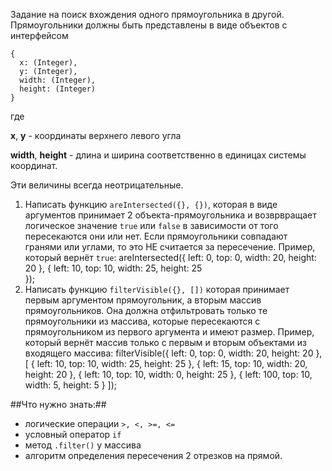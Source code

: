 Задание на поиск вхождения одного прямоугольника в другой.
Прямоугольники должны быть представлены в виде объектов с интерфейсом

    {
      x: (Integer),
      y: (Integer),
      width: (Integer),
      height: (Integer)
    }
где

**x**, **y** - координаты верхнего левого угла

**width**, **height** - длина и ширина соответственно в единицах системы координат.

Эти величины всегда неотрицательные.

1. Написать функцию `areInterseсted({}, {})`, которая в виде аргументов принимает 2 объекта-прямоугольника и возврвращает логическое значение `true` или `false` в зависимости от того пересекаются они или нет. Если прямоугольники совпадают гранями или углами, то это НЕ считается за пересечение. Пример, который вернёт `true`:
        areInterseсted({
          left: 0,
          top: 0,
          width: 20,
          height: 20
        }, {
          left: 10,
          top: 10,
          width: 25,
          height: 25        
        });
2. Написать функцию `filterVisible({}, [])` которая принимает первым аргументом прямоугольник, а вторым массив прямоугольников. Она должна отфильтровать только те прямоугольники из массива, которые пересекаются с прямоугольником из первого аргумента и имеют размер. Пример, который вернёт массив только с первым и вторым объектами из входящего массива:
        filterVisible({
          left: 0, top: 0,
          width: 20, height: 20
        }, [
          {
            left: 10, top: 10,
            width: 25,  height: 25
          }, 
          {
            left: 15, top: 10,
            width: 20,  height: 20
          }, 
          {
            left: 10, top: 10,
            width: 0,  height: 25
          }, 
          {
            left: 100, top: 10,
            width: 5,  height: 5
          }
        ]);

##Что нужно знать:##

- логические операции ``>, <, >=, <=``
- условный оператор ``if``
- метод ``.filter()`` у массива
- алгоритм определения пересечения 2 отрезков на прямой.